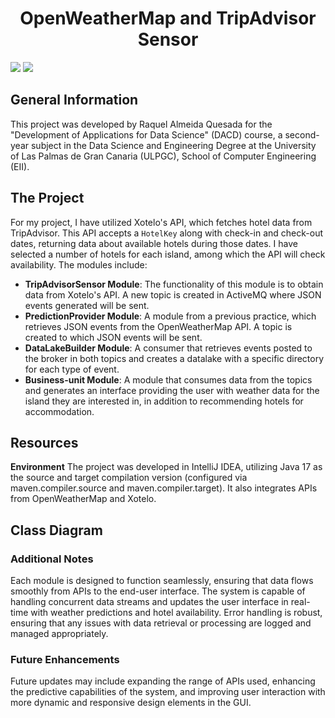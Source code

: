 <h1 align="center"> OpenWeatherMap and TripAdvisor Sensor </h1>

<p align="left">

   <img src="https://img.shields.io/badge/STATUS-COMPLETE-green">
   <img src="https://img.shields.io/badge/Released-June%202024-yellow">
   </p>

## General Information
This project was developed by Raquel Almeida Quesada for the "Development of Applications for Data Science" (DACD) course, a second-year subject in the Data Science and Engineering Degree at the University of Las Palmas de Gran Canaria (ULPGC), School of Computer Engineering (EII).

## The Project
For my project, I have utilized Xotelo's API, which fetches hotel data from TripAdvisor. This API accepts a `HotelKey` along with check-in and check-out dates, returning data about available hotels during those dates. I have selected a number of hotels for each island, among which the API will check availability. The modules include:

- **TripAdvisorSensor Module**: The functionality of this module is to obtain data from Xotelo's API. A new topic is created in ActiveMQ where JSON events generated will be sent.
- **PredictionProvider Module**: A module from a previous practice, which retrieves JSON events from the OpenWeatherMap API. A topic is created to which JSON events will be sent.
- **DataLakeBuilder Module**: A consumer that retrieves events posted to the broker in both topics and creates a datalake with a specific directory for each type of event.
- **Business-unit Module**: A module that consumes data from the topics and generates an interface providing the user with weather data for the island they are interested in, in addition to recommending hotels for accommodation.

## Resources
**Environment**
The project was developed in IntelliJ IDEA, utilizing Java 17 as the source and target compilation version (configured via maven.compiler.source and maven.compiler.target). It also integrates APIs from OpenWeatherMap and Xotelo.

## Class Diagram


### Additional Notes
Each module is designed to function seamlessly, ensuring that data flows smoothly from APIs to the end-user interface. The system is capable of handling concurrent data streams and updates the user interface in real-time with weather predictions and hotel availability. Error handling is robust, ensuring that any issues with data retrieval or processing are logged and managed appropriately.

### Future Enhancements
Future updates may include expanding the range of APIs used, enhancing the predictive capabilities of the system, and improving user interaction with more dynamic and responsive design elements in the GUI.
